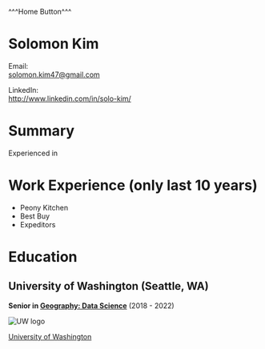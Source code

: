 ^^^Home Button^^^

# Solomon Kim

Email:<br>
solomon.kim47@gmail.com

LinkedIn:<br>
http://www.linkedin.com/in/solo-kim/

# Summary

Experienced in 

# Work Experience (only last 10 years)

* Peony Kitchen
* Best Buy
* Expeditors

# Education
## University of Washington (Seattle, WA)

**Senior in [Geography: Data Science][]** (2018 - 2022)

![UW logo](https://www.uwb.edu/getattachment/advancement/marketing-communications/brand/graphics/logos/w-logo-icon.png)

[University of Washington][]



[Geography: Data Science]: https://geography.washington.edu/ba-geography-data-science-option

[University of Washington]: http://www.uw.edu